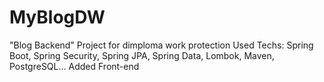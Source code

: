 # MyBlogDW
"Blog Backend" Project for dimploma work protection
Used Techs: Spring Boot, Spring Security, Spring JPA, Spring Data, Lombok, Maven, PostgreSQL...
Added Front-end
